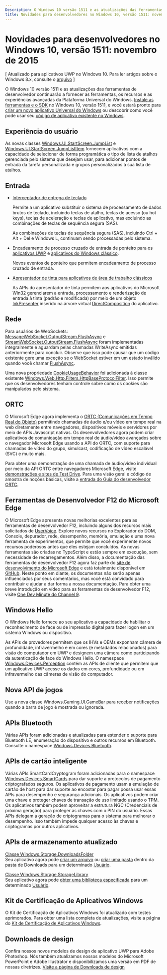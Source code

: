 ```yaml
---
Description: O Windows 10 versão 1511 e as atualizações das ferramentas de desenvolvedor continuarão a fornecer as ferramentas, os recursos e as experiências avançadas da Plataforma Universal do Windows.
title: Novidades para desenvolvedores no Windows 10, versão 1511: novembro de 2015
---
```


# Novidades para desenvolvedores no Windows 10, versão 1511: novembro de 2015

\[ Atualizado para aplicativos UWP no Windows 10. Para ler artigos sobre o Windows 8.x, consulte o [arquivo](http://go.microsoft.com/fwlink/p/?linkid=619132) \]

O Windows 10 versão 1511 e as atualizações das ferramentas de desenvolvedor continuarão a fornecer as ferramentas, os recursos e as experiências avançadas da Plataforma Universal do Windows. [Instale as ferramentas e o SDK](https://dev.windows.com/downloads) no Windows 10, versão 1511, e você estará pronto para [criar um novo aplicativo Universal do Windows](https://msdn.microsoft.com/library/windows/apps/bg124288) ou descobrir como você pode usar seu [código de aplicativo existente no Windows](https://msdn.microsoft.com/library/windows/apps/mt238321).

## Experiência do usuário

As novas classes <a href="https://msdn.microsoft.com/library/windows/apps/windows.ui.startscreen.aspx">Windows.UI.StartScreen.JumpList</a> e <a href="https://msdn.microsoft.com/library/windows/apps/windows.ui.startscreen.aspx">Windows.UI.StartScreen.JumpListItem</a> fornecem aplicativos com a capacidade de selecionar de forma programática o tipo de lista de atalhos gerenciada pelo sistema que desejam usar, para adicionar pontos de entrada da tarefa personalizada e grupos personalizados à sua lista de atalhos.

## Entrada
                                        
* <a href="https://msdn.microsoft.com/library/windows/apps/windows.ui.input.keyboarddeliveryinterceptor.aspx">Interceptador de entrega de teclado</a>
                                        
    Permite a um aplicativo substituir o sistema de processamento de dados brutos de teclado, incluindo teclas de atalho, teclas de acesso (ou hot keys), teclas de aceleração e teclas de aplicativo, mas excluindo as combinações de teclas de sequência segura (SAS).

    As combinações de teclas de sequência segura (SAS), incluindo Ctrl + Alt + Del e Windows L, continuam sendo processadas pelo sistema.
                                        
* Encadeamento de processo cruzado de entrada de ponteiro para os <a href="https://msdn.microsoft.com/library/windows/apps/windows.ui.core.corewindow.aspx">aplicativos UWP</a> e <a href="https://msdn.microsoft.com/library/windows/desktop/hh454903(v=vs.85).aspx">aplicativos do Windows clássico</a>.
                                        
    Novos eventos de ponteiro que permitem encadeamento de processo cruzado de entrada.    
                                        
* <a href="https://msdn.microsoft.com/library/windows/desktop/mt622165(v=vs.85).aspx">Apresentador de tinta para aplicativos de área de trabalho clássicos</a>
                                        
    As APIs do apresentador de tinta permitem aos aplicativos do Microsoft Win32 gerenciarem a entrada, processamento e renderização de entrada à tinta (padrão e modificada) por meio de um objeto <a href="https://msdn.microsoft.com/library/windows/desktop/windows.ui.input.inking.inkpresenter.aspx">InkPresenter</a> inserido na árvore virtual <a href="https://msdn.microsoft.com/library/windows/desktop/hh437371(v=vs.85).aspx">DirectComposition</a> do aplicativo.    
                                    
## Rede
                                                                        
Para usuários de WebSockets: <a href="https://msdn.microsoft.com/library/windows/apps/windows.storage.streams.datawriter.flushasync.aspx">MessageWebSocket.OutputStream.FlushAsync</a> e <a href="https://msdn.microsoft.com/library/windows/apps/windows.storage.streams.datawriter.flushasync.aspx">StreamWebSocket.OutputStream.FlushAsync</a> foram implementadas integralmente e aguardam pelas chamadas WriteAsync emitidas anteriormente para concluir. Observe que isso pode causar que um código existente gere uma exceção se o WebSocket estiver em um estado inválido quando você chamar <a href="https://msdn.microsoft.com/library/windows/apps/windows.storage.streams.datawriter.flushasync.aspx">FlushAsync</a>.    

Uma nova propriedade <a href="https://msdn.microsoft.com/library/windows/apps/windows.web.http.filters.httpbaseprotocolfilter.aspx">CookieUsageBehavior</a> foi adicionada à classe existente <a href="https://msdn.microsoft.com/library/windows/apps/windows.web.http.filters.httpbaseprotocolfilter.aspx">Windows.Web.Http.Filters.HttpBaseProtocolFilter</a>. Isso permite que os desenvolvedores tenham controle sobre como os cookies são manipulados pelo sistema.    
                                    
## ORTC
                                    
O Microsoft Edge agora implementa o <a href="https://msdn.microsoft.com/library/mt433097(v=vs.85).aspx">ORTC (Comunicações em Tempo Real do Objeto)</a> permitindo chamadas de áudio e/ou vídeo em tempo real na web diretamente entre navegadores, dispositivos móveis e servidores por meio de APIs Javascript nativas. Os desenvolvedores agora podem criar aplicativos de comunicação em tempo real de áudio/vídeo avançados sobre o navegador Microsoft Edge usando a API do ORTC, com suporte para chamadas de vídeo do grupo, simulcast, codificação de vídeo escalável (SVC) e muito mais.    

Para obter uma demonstração de uma chamada de áudio/vídeo individual por meio da API ORTC entre navegadores Microsoft Edge, visite <a href="/microsoft-edge/testdrive/demos/ortcdemo/">demonstrações e sites de Test Drive</a>. Para uma visão geral e código de amostra de noções básicas, visite a <a href="https://msdn.microsoft.com/library/mt588497(v=vs.85).aspx">entrada do Guia do desenvolvedor ORTC</a>.
                                        
## Ferramentas de Desenvolvedor F12 do Microsoft Edge
                                                                        
O Microsoft Edge apresenta novas melhorias excelentes para as ferramentas de desenvolvedor F12, incluindo alguns dos recursos mais solicitados de <a href="https://wpdev.uservoice.com/forums/257854-microsoft-edge-developer">UserVoice</a>. Explore novos recursos no Explorador do DOM, Console, depurador, rede, desempenho, memória, emulação e uma nova ferramenta de experimentos, que permite que você experimente novos recursos poderosos antes que eles estejam concluídos. As novas ferramentas são criadas no TypeScript e estão sempre em execução, sem necessidade de recarregamentos. Além disso, a documentação das ferramentas de desenvolvedor F12 agora faz parte do <a href="http://dev.modern.ie/">site de desenvolvimento do Microsoft Edge</a> e está totalmente disponível em <a href="https://github.com/MicrosoftEdge/MicrosoftEdge-Documentation">GitHub</a>. Neste ponto em diante, os documentos não serão apenas influenciados por seus comentários, mas você está convidado para contribuir e ajudar a dar forma a nossa documentação. Para obter uma breve introdução em vídeo para as ferramentas de desenvolvedor F12, visite <a href="https://channel9.msdn.com/Blogs/One-Dev-Minute/Microsoft-Edge-F12-tools">One Dev Minute do Channel 9</a>.    
                                    
## Windows Hello
                                    
O Windows Hello fornece ao seu aplicativo a capacidade de habilitar o reconhecimento de face ou de impressão digital para fazer logon em um sistema Windows ou dispositivo.

As APIs de provedores permitem que os IHVs e OEMs exponham câmera de profundidade, infravermelho e em cores (e metadados relacionados) para visão do computador em UWP e designem uma câmera como participando da autenticação de face do Windows Hello. O namespace <a href="http://go.microsoft.com/fwlink/?LinkId=691697">Windows.Devices.Perception</a> contém as APIs de cliente que permitem que um aplicativo UWP acesse os dados em cores, profundidade ou em infravermelho das câmeras de visão do computador.
                                    
## Nova API de jogos

Use a nova classe Windows.Gaming.UI.GameBar para receber notificações quando a barra de jogo é mostrada ou ignorada.    
                            
                                    
## APIs Bluetooth
                                    
Várias APIs foram adicionadas e atualizadas para estender o suporte para Bluetooth LE, enumeração do dispositivo e outros recursos em Bluetooth. Consulte o namespace <a href="https://msdn.microsoft.com/library/windows/apps/windows.devices.bluetooth.aspx">Windows.Devices.Bluetooth</a>.    
                                   
## APIs de cartão inteligente ## 

Várias APIs SmartCardCryptogram foram adicionadas para o namespace <a href="https://msdn.microsoft.com/library/windows/apps/windows.devices.smartcards.aspx">Windows.Devices.SmartCards</a> para dar suporte a protocolos de pagamento criptografados seguros. Os aplicativos de pagamento usam a emulação de cartão de host para dar suporte ao encostar para pagar possa usar essas APIs para desempenho e segurança adicionais. Os aplicativos podem criar uma chave e proteger chaves de transação de uso limitado usando o TPM. Os aplicativos também podem aproveitar a estrutura NGC (Credenciais de próxima geração) para proteger as chaves com o PIN do usuário. Essas APIs delegam a geração de criptogramas para o sistema para melhorar o desempenho. Isso também impede qualquer acesso às chaves e criptogramas por outros aplicativos.    
                                    
## APIs de armazenamento atualizado ## 
    
<a href="https://msdn.microsoft.com/library/windows/apps/windows.storage.downloadsfolder.aspx">Classe Windows.Storage.DownloadsFolder</a><br />
Seu aplicativo agora pode <a href="https://msdn.microsoft.com/library/windows/apps/windows.storage.downloadsfolder.createfileforuserasync.aspx">criar um arquivo</a> ou <a href="https://msdn.microsoft.com/library/windows/apps/windows.storage.downloadsfolder.createfolderforuserasync.aspx">criar uma pasta</a> dentro da pasta de Downloads para um determinado <a href="https://msdn.microsoft.com/library/windows/apps/windows.system.user.aspx">Usuário</a>.
                                            
<a href="https://msdn.microsoft.com/library/windows/apps/windows.storage.storagelibrary.aspx">Classe Windows.Storage.StorageLibrary</a><br />
Seu aplicativo agora pode <a href="https://msdn.microsoft.com/library/windows/apps/windows.storage.storagelibrary.getlibraryforuserasync.aspx">obter uma biblioteca especificada</a> para um determinado <a href="https://msdn.microsoft.com/library/windows/apps/windows.system.user.aspx">Usuário</a>.
                                    
## Kit de Certificação de Aplicativos Windows ## 
                                    
O Kit de Certificação de Aplicativos Windows foi atualizado com testes aprimorados. Para obter uma lista completa de atualizações, visite a página do <a href="/develop/app-certification-kit">Kit de Certificação de Aplicativos Windows</a>.    
                                    
## Downloads de design ## 

Confira nossos novos modelos de design de aplicativo UWP para Adobe Photoshop. Nós também atualizamos nossos modelos do Microsoft PowerPoint e Adobe Illustrator e disponibilizamos uma versão em PDF de nossas diretrizes. <a href="/design/assets">Visite a página de Downloads de design</a>    




<!--HONumber=Mar16_HO5-->


